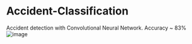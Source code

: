 # Accident-Classification
Accident detection with Convolutional Neural Network.
Accuracy ~ 83%
![image](https://user-images.githubusercontent.com/70653600/198080573-54992647-1319-4bf7-8e84-2cc64d111d90.png)

